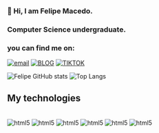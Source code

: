 
### 👋 Hi, I am Felipe Macedo. 
### Computer Science undergraduate.
### you can find me on:
[![email](https://img.shields.io/badge/Gmail-D14836?style=for-the-badge&logo=gmail&logoColor=white
)]( felipesrmacedo.45@gmail.com) [![BLOG](https://img.shields.io/badge/Instagram-E4405F?style=for-the-badge&logo=instagram&logoColor=white)](https://www.instagram.com/sfelipe_45?igsh=MXQ1cGwzMGU3cm1zbg==) [![TIKTOK](https://img.shields.io/badge/TikTok-000000?style=for-the-badge&logo=tiktok&logoColor=white)](https://www.tiktok.com/@dev_feh?is_from_webapp=1&sender_device=pc)




![Felipe GitHub stats](https://github-readme-stats.vercel.app/api?username=FelypeSR&show_icons=true&theme=tokyonight)
![Top Langs](https://github-readme-stats.vercel.app/api/top-langs/?username=FelypeSR&hide_progress=true)

## My technologies
<div  style = "display : inline_block"> </br>
<img  align = "center"alt="html5" src = "https://img.shields.io/badge/HTML5-E34F26?style=for-the-badge&logo=html5&logoColor=white"/>
<img  align = "center"alt="html5" src = "https://img.shields.io/badge/C%23-239120?style=for-the-badge&logo=c-sharp&logoColor=white"/>
<img  align = "center"alt="html5" src = "https://img.shields.io/badge/Java-ED8B00?style=for-the-badge&logo=openjdk&logoColor=whit"/>
<img  align = "center"alt="html5" src = "https://img.shields.io/badge/Python-14354C?style=for-the-badge&logo=python&logoColor=white"/>
<img  align = "center"alt="html5" src = "https://img.shields.io/badge/Unity-100000?style=for-the-badge&logo=unity&logoColor=white"/>
<img  align = "center"alt="html5" src = "https://img.shields.io/badge/C-00599C?style=for-the-badge&logo=c&logoColor=white"/>
</div> 


